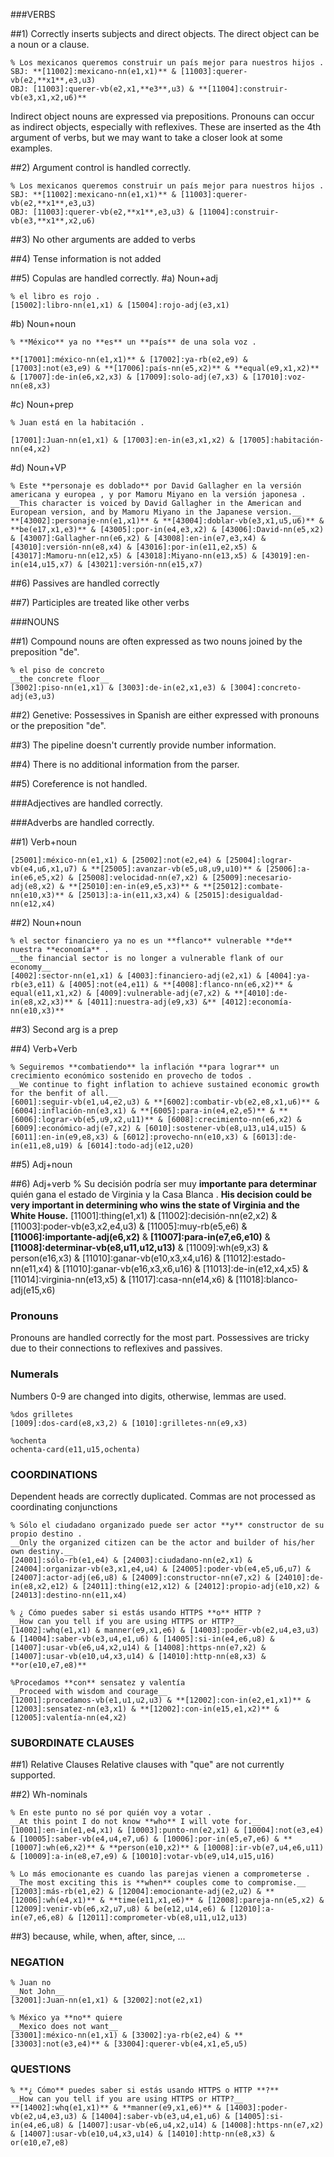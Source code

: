 ###VERBS

##1) Correctly inserts subjects and  direct objects. The direct object can be a noun or a clause.

```
% Los mexicanos queremos construir un país mejor para nuestros hijos . 
SBJ: **[11002]:mexicano-nn(e1,x1)** & [11003]:querer-vb(e2,**x1**,e3,u3) 
OBJ: [11003]:querer-vb(e2,x1,**e3**,u3) & **[11004]:construir-vb(e3,x1,x2,u6)** 
```

Indirect object nouns are expressed via prepositions. Pronouns can occur as indirect objects, especially with reflexives. These are inserted as the 4th argument of verbs, but we may want to take a closer look at some examples.


##2) Argument control is handled correctly.

```
% Los mexicanos queremos construir un país mejor para nuestros hijos . 
SBJ: **[11002]:mexicano-nn(e1,x1)** & [11003]:querer-vb(e2,**x1**,e3,u3) 
OBJ: [11003]:querer-vb(e2,**x1**,e3,u3) & [11004]:construir-vb(e3,**x1**,x2,u6)
```

##3) No other arguments are added to verbs

##4) Tense information is not added

##5) Copulas are handled correctly.
#a) Noun+adj

```
% el libro es rojo .
[15002]:libro-nn(e1,x1) & [15004]:rojo-adj(e3,x1)
```

#b) Noun+noun

```
% **México** ya no **es** un **país** de una sola voz .

**[17001]:méxico-nn(e1,x1)** & [17002]:ya-rb(e2,e9) & [17003]:not(e3,e9) & **[17006]:país-nn(e5,x2)** & **equal(e9,x1,x2)** & [17007]:de-in(e6,x2,x3) & [17009]:solo-adj(e7,x3) & [17010]:voz-nn(e8,x3)
```

#c) Noun+prep

```
% Juan está en la habitación .

[17001]:Juan-nn(e1,x1) & [17003]:en-in(e3,x1,x2) & [17005]:habitación-nn(e4,x2)
```

#d) Noun+VP

```
% Este **personaje es doblado** por David Gallagher en la versión americana y europea , y por Mamoru Miyano en la versión japonesa .
__This character is voiced by David Gallagher in the American and European version, and by Mamoru Miyano in the Japanese version.__
**[43002]:personaje-nn(e1,x1)** & **[43004]:doblar-vb(e3,x1,u5,u6)** & **be(e17,x1,e3)** & [43005]:por-in(e4,e3,x2) & [43006]:David-nn(e5,x2) & [43007]:Gallagher-nn(e6,x2) & [43008]:en-in(e7,e3,x4) & [43010]:versión-nn(e8,x4) & [43016]:por-in(e11,e2,x5) & [43017]:Mamoru-nn(e12,x5) & [43018]:Miyano-nn(e13,x5) & [43019]:en-in(e14,u15,x7) & [43021]:versión-nn(e15,x7)
```

##6) Passives are handled correctly

##7) Participles are treated like other verbs


###NOUNS

##1) Compound nouns are often expressed as two nouns joined by the preposition "de".

```
% el piso de concreto 
__the concrete floor__
[3002]:piso-nn(e1,x1) & [3003]:de-in(e2,x1,e3) & [3004]:concreto-adj(e3,u3)
```

##2) Genetive: Possessives in Spanish are either expressed with pronouns or the preposition "de".

##3) The pipeline doesn't currently provide number information.

##4) There is no additional information from the parser.

##5) Coreference is not handled.

###Adjectives are handled correctly.

###Adverbs are handled correctly.

##1) Verb+noun

```% México no ha logrado **avanzar** a la velocidad necesaria **en** el **combate** a la desigualdad .
[25001]:méxico-nn(e1,x1) & [25002]:not(e2,e4) & [25004]:lograr-vb(e4,u6,x1,u7) & **[25005]:avanzar-vb(e5,u8,u9,u10)** & [25006]:a-in(e6,e5,x2) & [25008]:velocidad-nn(e7,x2) & [25009]:necesario-adj(e8,x2) & **[25010]:en-in(e9,e5,x3)** & **[25012]:combate-nn(e10,x3)** & [25013]:a-in(e11,x3,x4) & [25015]:desigualdad-nn(e12,x4)
```

##2) Noun+noun

```
% el sector financiero ya no es un **flanco** vulnerable **de** nuestra **economía** .
__the financial sector is no longer a vulnerable flank of our economy__
[4002]:sector-nn(e1,x1) & [4003]:financiero-adj(e2,x1) & [4004]:ya-rb(e3,e11) & [4005]:not(e4,e11) & **[4008]:flanco-nn(e6,x2)** & equal(e11,x1,x2) & [4009]:vulnerable-adj(e7,x2) & **[4010]:de-in(e8,x2,x3)** & [4011]:nuestra-adj(e9,x3) &** [4012]:economía-nn(e10,x3)**
```

##3) Second arg is a prep

##4) Verb+Verb

```
% Seguiremos **combatiendo** la inflación **para lograr** un crecimiento económico sostenido en provecho de todos .
__We continue to fight inflation to achieve sustained economic growth for the benfit of all.__
[6001]:seguir-vb(e1,u4,e2,u3) & **[6002]:combatir-vb(e2,e8,x1,u6)** & [6004]:inflación-nn(e3,x1) & **[6005]:para-in(e4,e2,e5)** & **[6006]:lograr-vb(e5,u9,x2,u11)** & [6008]:crecimiento-nn(e6,x2) & [6009]:económico-adj(e7,x2) & [6010]:sostener-vb(e8,u13,u14,u15) & [6011]:en-in(e9,e8,x3) & [6012]:provecho-nn(e10,x3) & [6013]:de-in(e11,e8,u19) & [6014]:todo-adj(e12,u20)
```

##5) Adj+noun

##6) Adj+verb
% Su decisión podría ser muy **importante para determinar** quién gana el estado de Virginia y la Casa Blanca .
__His decision could be very important in determining who wins the state of Virginia and the White House.__
[11001]:thing(e1,x1) & [11002]:decisión-nn(e2,x2) & [11003]:poder-vb(e3,x2,e4,u3) & [11005]:muy-rb(e5,e6) & **[11006]:importante-adj(e6,x2)** & **[11007]:para-in(e7,e6,e10)** & **[11008]:determinar-vb(e8,u11,u12,u13)** & [11009]:wh(e9,x3) & person(e16,x3) & [11010]:ganar-vb(e10,x3,x4,u16) & [11012]:estado-nn(e11,x4) & [11010]:ganar-vb(e16,x3,x6,u16) & [11013]:de-in(e12,x4,x5) & [11014]:virginia-nn(e13,x5) & [11017]:casa-nn(e14,x6) & [11018]:blanco-adj(e15,x6)

### Pronouns
Pronouns are handled correctly for the most part. Possessives are tricky due to their connections to reflexives and passives.

### Numerals
Numbers 0-9 are changed into digits, otherwise, lemmas are used.

```
%dos grilletes
[1009]:dos-card(e8,x3,2) & [1010]:grilletes-nn(e9,x3)

%ochenta
ochenta-card(e11,u15,ochenta)
```

### COORDINATIONS
Dependent heads are correctly duplicated. Commas are not processed as coordinating conjunctions

```
% Sólo el ciudadano organizado puede ser actor **y** constructor de su propio destino .
__Only the organized citizen can be the actor and builder of his/her own destiny.__
[24001]:sólo-rb(e1,e4) & [24003]:ciudadano-nn(e2,x1) & [24004]:organizar-vb(e3,x1,e4,u4) & [24005]:poder-vb(e4,e5,u6,u7) & [24007]:actor-adj(e6,u8) & [24009]:constructor-nn(e7,x2) & [24010]:de-in(e8,x2,e12) & [24011]:thing(e12,x12) & [24012]:propio-adj(e10,x2) & [24013]:destino-nn(e11,x4)

% ¿ Cómo puedes saber si estás usando HTTPS **o** HTTP ?
__How can you tell if you are using HTTPS or HTTP?__
[14002]:whq(e1,x1) & manner(e9,x1,e6) & [14003]:poder-vb(e2,u4,e3,u3) & [14004]:saber-vb(e3,u4,e1,u6) & [14005]:si-in(e4,e6,u8) & [14007]:usar-vb(e6,u4,x2,u14) & [14008]:https-nn(e7,x2) & [14007]:usar-vb(e10,u4,x3,u14) & [14010]:http-nn(e8,x3) & **or(e10,e7,e8)**

%Procedamos **con** sensatez y valentía 
__Proceed with wisdom and courage__
[12001]:procedamos-vb(e1,u1,u2,u3) & **[12002]:con-in(e2,e1,x1)** & [12003]:sensatez-nn(e3,x1) & **[12002]:con-in(e15,e1,x2)** & [12005]:valentía-nn(e4,x2)
```

### SUBORDINATE CLAUSES

##1) Relative Clauses
Relative clauses with "que" are not currently supported.

##2) Wh-nominals

```
% En este punto no sé por quién voy a votar .
__At this point I do not know **who** I will vote for.__
[10001]:en-in(e1,e4,x1) & [10003]:punto-nn(e2,x1) & [10004]:not(e3,e4) & [10005]:saber-vb(e4,u4,e7,u6) & [10006]:por-in(e5,e7,e6) & **[10007]:wh(e6,x2)** & **person(e10,x2)** & [10008]:ir-vb(e7,u4,e6,u11) & [10009]:a-in(e8,e7,e9) & [10010]:votar-vb(e9,u14,u15,u16)

% Lo más emocionante es cuando las parejas vienen a comprometerse .
__The most exciting this is **when** couples come to compromise.__
[12003]:más-rb(e1,e2) & [12004]:emocionante-adj(e2,u2) & **[12006]:wh(e4,x1)** & **time(e11,x1,e6)** & [12008]:pareja-nn(e5,x2) & [12009]:venir-vb(e6,x2,u7,u8) & be(e12,u14,e6) & [12010]:a-in(e7,e6,e8) & [12011]:comprometer-vb(e8,u11,u12,u13)
```

##3) because, while, when, after, since, ...

### NEGATION

```
% Juan no
__Not John__
[32001]:Juan-nn(e1,x1) & [32002]:not(e2,x1)

% México ya **no** quiere 
__Mexico does not want__
[33001]:méxico-nn(e1,x1) & [33002]:ya-rb(e2,e4) & **[33003]:not(e3,e4)** & [33004]:querer-vb(e4,x1,e5,u5) 
```

### QUESTIONS

```
% **¿ Cómo** puedes saber si estás usando HTTPS o HTTP **?**
__How can you tell if you are using HTTPS or HTTP?__
**[14002]:whq(e1,x1)** & **manner(e9,x1,e6)** & [14003]:poder-vb(e2,u4,e3,u3) & [14004]:saber-vb(e3,u4,e1,u6) & [14005]:si-in(e4,e6,u8) & [14007]:usar-vb(e6,u4,x2,u14) & [14008]:https-nn(e7,x2) & [14007]:usar-vb(e10,u4,x3,u14) & [14010]:http-nn(e8,x3) & or(e10,e7,e8)
```
